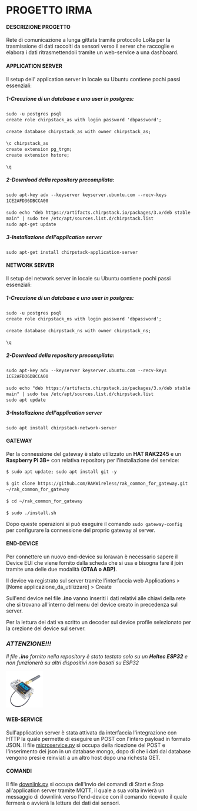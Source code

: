 # PROGETTO IRMA

#### DESCRIZIONE PROGETTO

Rete di comunicazione a lunga gittata tramite protocollo LoRa per la trasmissione di dati raccolti da sensori verso il server che raccoglie e elabora i dati ritrasmettendoli tramite un web-service a una dashboard.

#### APPLICATION SERVER

Il setup dell' application server in locale su Ubuntu contiene pochi passi essenziali:

##### 1-Creazione di un database e uno user in postgres:

    sudo -u postgres psql
    create role chirpstack_as with login password 'dbpassword';

    create database chirpstack_as with owner chirpstack_as;

    \c chirpstack_as
    create extension pg_trgm;
    create extension hstore;

    \q
    
##### 2-Download della repository precompilata:

    sudo apt-key adv --keyserver keyserver.ubuntu.com --recv-keys 1CE2AFD36DBCCA00

    sudo echo "deb https://artifacts.chirpstack.io/packages/3.x/deb stable main" | sudo tee /etc/apt/sources.list.d/chirpstack.list
    sudo apt-get update
    
##### 3-Installazione dell'application server

    sudo apt-get install chirpstack-application-server
    
#### NETWORK SERVER

Il setup del network server in locale su Ubuntu contiene pochi passi essenziali:

##### 1-Creazione di un database e uno user in postgres:

    sudo -u postgres psql
    create role chirpstack_ns with login password 'dbpassword';

    create database chirpstack_ns with owner chirpstack_ns;

    \q
    
##### 2-Download della repository precompilata:

    sudo apt-key adv --keyserver keyserver.ubuntu.com --recv-keys 1CE2AFD36DBCCA00

    sudo echo "deb https://artifacts.chirpstack.io/packages/3.x/deb stable main" | sudo tee /etc/apt/sources.list.d/chirpstack.list
    sudo apt update
    
##### 3-Installazione dell'application server

    sudo apt install chirpstack-network-server

#### GATEWAY

Per la connessione del gateway è stato utilizzato un **HAT RAK2245** e un **Raspberry Pi 3B+** con relativa repository per l'installazione del service:
  
    $ sudo apt update; sudo apt install git -y
  
    $ git clone https://github.com/RAKWireless/rak_common_for_gateway.git ~/rak_common_for_gateway
  
    $ cd ~/rak_common_for_gateway
  
    $ sudo ./install.sh

Dopo queste operazioni si può eseguire il comando `sudo gateway-config` per configurare la connessione del proprio gateway al server.


#### END-DEVICE

Per connettere un nuovo end-device su lorawan è necessario sapere il Device EUI che viene fornito dalla scheda che si usa e bisogna fare il join tramite una delle due modalità **(OTAA o ABP)**.

Il device va registrato sul server tramite l'interfaccia web Applications > [Nome applicazione_da_utilizzare] > Create

Sull'end device nel file **.ino** vanno inseriti i dati relativi alle chiavi della rete che si trovano all'interno del menu del device creato in precedenza sul server.

Per la lettura dei dati va scritto un decoder sul device profile selezionato per la crezione del device sul server. 

### ***ATTENZIONE!!!***
*Il file **.ino** fornito nella repository è stato testato solo su un **Heltec ESP32** e non funzionerà su altri dispositivi non basati su ESP32*

<img src="assets\esp.png" width="100" height="100"/>

#### WEB-SERVICE

Sull'application server è stata attivata da interfaccia l'integrazione con HTTP la quale permette di eseguire un POST con l'intero payload in formato JSON. Il file [microservice.py](mockHttp/microservice.py) si occupa della ricezione del POST e l'inserimento dei json in un database mongo, dopo di che i dati dal database vengono presi e reinviati a un altro host dopo una richesta GET.

#### COMANDI

Il file [downlink.py](downlink.py) si occupa dell'invio dei comandi di Start e Stop all'application server tramite MQTT, il quale a sua volta invierà un messaggio di downlink verso l'end-device con il comando ricevuto il quale fermerà o avvierà la lettura dei dati dai sensori.
